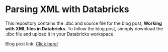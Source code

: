 # Parsing XML with Databricks

This repository contains the .dbc and source file for the blog post, **Working with XML files in Databricks**. To follow the blog post, simnply download the .dbc file and upload it in your Databricks workspace.

Blog post link: [Click here!](https://www.sarthaksarbahi.com/xml-with-databricks)
